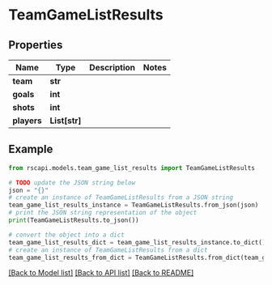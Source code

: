 # TeamGameListResults


## Properties

Name | Type | Description | Notes
------------ | ------------- | ------------- | -------------
**team** | **str** |  | 
**goals** | **int** |  | 
**shots** | **int** |  | 
**players** | **List[str]** |  | 

## Example

```python
from rscapi.models.team_game_list_results import TeamGameListResults

# TODO update the JSON string below
json = "{}"
# create an instance of TeamGameListResults from a JSON string
team_game_list_results_instance = TeamGameListResults.from_json(json)
# print the JSON string representation of the object
print(TeamGameListResults.to_json())

# convert the object into a dict
team_game_list_results_dict = team_game_list_results_instance.to_dict()
# create an instance of TeamGameListResults from a dict
team_game_list_results_from_dict = TeamGameListResults.from_dict(team_game_list_results_dict)
```
[[Back to Model list]](../README.md#documentation-for-models) [[Back to API list]](../README.md#documentation-for-api-endpoints) [[Back to README]](../README.md)


